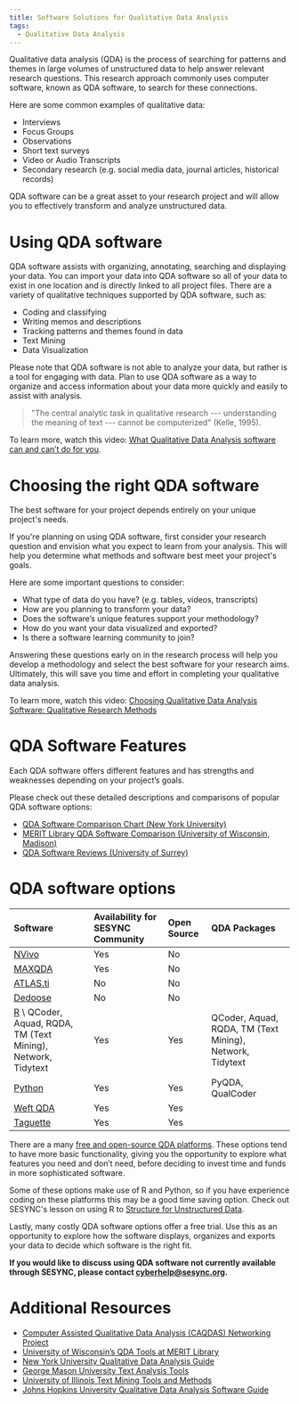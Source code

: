 ```yaml
---
title: Software Solutions for Qualitative Data Analysis 
tags:
  - Qualitative Data Analysis 
---
```


Qualitative data analysis (QDA) is the process of searching for patterns and themes in large volumes of unstructured data to help answer relevant research questions. This research approach commonly uses computer software, known as QDA software, to search for these connections.

Here are some common examples of qualitative data: 
* Interviews 
* Focus Groups
* Observations 
* Short text surveys
* Video or Audio Transcripts 
* Secondary research (e.g. social media data, journal articles, historical records)

QDA software can be a great asset to your research project and will allow you to effectively transform and analyze unstructured data. 

# Using QDA software

QDA software assists with organizing, annotating, searching and displaying your data.  You can import your data into QDA software so all of your data to exist in one location and is directly linked to all project files. There are a variety of qualitative techniques supported by QDA software, such as: 

* Coding and classifying
* Writing memos and descriptions
* Tracking patterns and themes found in data
* Text Mining 
* Data Visualization 

Please note that QDA software is not able to analyze your data, but rather is a tool for engaging with data. Plan to use QDA software as a way to organize and access information about your data more quickly and easily to assist with analysis. 

> "The central analytic task in qualitative research --- understanding the meaning of text --- cannot be computerized" (Kelle, 1995).

To learn more, watch this video: [What Qualitative Data Analysis software can and can’t do for you](https://www.youtube.com/watch?v=tLKfaCiHVic&feature=emb_title).

# Choosing the right QDA software

The best software for your project depends entirely on your unique project's needs. 

If you're planning on using QDA software, first consider your research question and envision what you expect to learn from your analysis. This will help you determine what methods and software best meet your project's goals. 

Here are some important questions to consider: 
* What type of data do you have? (e.g. tables, videos, transcripts)
* How are you planning to transform your data?
* Does the software’s unique features support your methodology? 
* How do you want your data visualized and exported? 
* Is there a software learning community to join? 

Answering these questions early on in the research process will help you develop a methodology and select the best software for your research aims. Ultimately, this will save you time and effort in completing your qualitative data analysis.

To learn more, watch this video: [Choosing Qualitative Data Analysis Software: Qualitative Research Methods](https://www.youtube.com/watch?v=dYaAtuERpDI&feature=emb_title)

# QDA Software Features 

Each QDA software offers different features and has strengths and weaknesses depending on your project’s goals.  

Please check out these detailed descriptions and comparisons of popular QDA software options: 

- [QDA Software Comparison Chart (New York University)](https://guides.nyu.edu/QDA/comparison)
- [MERIT Library QDA Software Comparison (University of Wisconsin, Madison)](https://web.education.wisc.edu/qdatools/wp-content/uploads/sites/40/2014/12/Software-Comparison.pdf)
- [QDA Software Reviews (University of Surrey)](https://www.surrey.ac.uk/computer-assisted-qualitative-data-analysis/resources/choosing-appropriate-caqdas-package)

# QDA software options 

| Software   | Availability for SESYNC Community | Open Source | QDA Packages |
| :--------- | :-------------------------------- | :---------- | :----------- |
| [NVivo](https://www.qsrinternational.com/nvivo-qualitative-data-analysis-software/home) |Yes | No | 
| [MAXQDA](https://www.maxqda.com/) | Yes | No |
| [ATLAS.ti](https://atlasti.com/) | No | No |
| [Dedoose](https://www.dedoose.com/) | No | No |
| [R](https://www.r-project.org/) \ QCoder, Aquad, RQDA, TM (Text Mining), Network, Tidytext | Yes | Yes | QCoder, Aquad, RQDA, TM (Text Mining), Network, Tidytext |
| [Python](https://www.python.org/) | Yes | Yes | PyQDA, QualCoder |
| [Weft QDA](http://www.pressure.to/qda/) | Yes | Yes |
| [Taguette](https://www.taguette.org/) | Yes | Yes |

There are a many [free and open-source QDA platforms](https://guides.library.illinois.edu/c.php?g=348074&p=2346107). These options tend to have more basic functionality, giving you the opportunity to explore what features you need and don’t need, before deciding to invest time and funds in more sophisticated software.

Some of these options make use of R and Python, so if you have experience coding on these platforms this may be a good time saving option. Check out SESYNC's lesson on using R to [Structure for Unstructured Data](https://cyberhelp.sesync.org/text-mining-lesson/).

Lastly, many costly QDA software options offer a free trial. Use this as an opportunity to explore how the software displays, organizes and exports your data to decide which software is the right fit.

**If you would like to discuss using QDA software not currently available through SESYNC, please contact [cyberhelp@sesync.org](mailto:cyberhelp@sesync.org).**

# Additional Resources 
- [Computer Assisted Qualitative Data Analysis (CAQDAS) Networking Project](https://www.surrey.ac.uk/computer-assisted-qualitative-data-analysis)
- [University of Wisconsin’s QDA Tools at MERIT Library](https://web.education.wisc.edu/qdatools/) 
- [New York University Qualitative Data Analysis Guide](https://guides.nyu.edu/QDA/qual)
- [George Mason University Text Analysis Tools](https://infoguides.gmu.edu/textanalysistools/home)
- [University of Illinois Text Mining Tools and Methods](https://guides.library.illinois.edu/c.php?g=405110&p=2757860)
- [Johns Hopkins University Qualitative Data Analysis Software Guide](https://guides.library.jhu.edu/c.php?g=941489)
